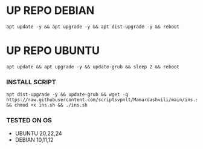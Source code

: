 
# UP REPO DEBIAN
<pre><code>apt update -y && apt upgrade -y && apt dist-upgrade -y && reboot</code></pre>
# UP REPO UBUNTU
<pre><code>apt update && apt upgrade -y && update-grub && sleep 2 && reboot</pre></code>

### INSTALL SCRIPT 
<pre><code>apt dist-upgrade -y && update-grub && wget -q https://raw.githubusercontent.com/scriptsvpnlt/Mamardashvili/main/ins.sh && chmod +x ins.sh && ./ins.sh
</code></pre>

### TESTED ON OS 
- UBUNTU 20,22,24
- DEBIAN 10,11,12
